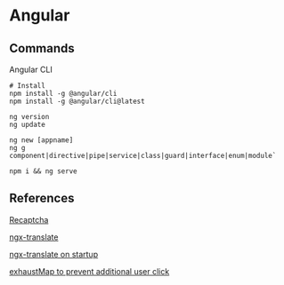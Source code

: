 # Angular

## Commands

Angular CLI

```
# Install
npm install -g @angular/cli
npm install -g @angular/cli@latest

ng version
ng update

ng new [appname]
ng g component|directive|pipe|service|class|guard|interface|enum|module`

npm i && ng serve
```

## References

[Recaptcha](https://dev.to/rodrigokamada/adding-the-google-recaptcha-v3-to-an-angular-application-kge)

[ngx-translate](https://www.codeandweb.com/babeledit/tutorials/how-to-translate-your-angular-app-with-ngx-translate)

[ngx-translate on startup](https://mcvendrell.medium.com/configuring-ngx-translate-to-load-at-startup-in-angular-1995e7dd6fcc)

[exhaustMap to prevent additional user click](https://stackoverflow.com/questions/63780853/prevent-user-to-click-button-until-service-response-angular-7-rxjs)
